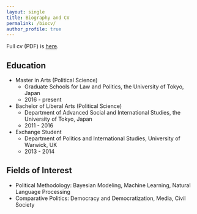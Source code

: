 ```yaml
---
layout: single
title: Biography and CV
permalink: /biocv/
author_profile: true
---
```


Full cv (PDF) is [here](https://drive.google.com/file/d/0ByBohJYaUR1VaGtCR19NaTZsRkE/view?usp=sharing).
<br>

## Education
* Master in Arts (Political Science) 
	* Graduate Schools for Law and Politics, the University of Tokyo, Japan
	* 2016 - present
* Bachelor of Liberal Arts (Political Science)
	* Department of Advanced Social and International Studies, the University of Tokyo, Japan 
	* 2011 - 2016
* Exchange Student
	* Department of Politics and International Studies, University of Warwick, UK
	* 2013 - 2014

## Fields of Interest
* Political Methodology: Bayesian Modeling, Machine Learning, Natural Language Processing
* Comparative Politics: Democracy and Democratization, Media, Civil Society

